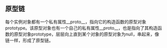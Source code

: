## 原型链
每个实例对象都有一个私有属性__proto__，指向它的构造函数的原型对象prototype。该原型对象也有一个自己的私有属性__proto__，也是指向了其构造函数的原型对象prototype，层层向上直到某个对象的原型对象为null，串起来，像链一样，形成了原型链。

